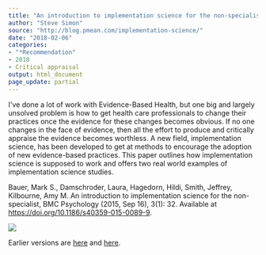 ```yaml
---
title: "An introduction to implementation science for the non-specialist"
author: "Steve Simon"
source: "http://blog.pmean.com/implementation-science/"
date: "2018-02-06"
categories:
- "*Recommendation"
- 2018
- Critical appraisal
output: html_document
page_update: partial
---
```


I've done a lot of work with Evidence-Based Health, but one big and largely unsolved problem is how to get health care professionals to change their practices once the evidence for these changes becomes obvious. If no one changes in the face of evidence, then all the effort to produce and critically appraise the evidence becomes worthless. A new field, implementation science, has been developed to get at methods to encourage the adoption of new evidence-based practices. This paper outlines how implementation science is supposed to work and offers two real world examples of implementation science studies.

<!---More--->

Bauer, Mark S., Damschroder, Laura, Hagedorn, Hildi, Smith, Jeffrey, Kilbourne, Amy M. An introduction to implementation science for the non-specialist, BMC Psychology (2015, Sep 16), 3(1): 32. Available at <https://doi.org/10.1186/s40359-015-0089-9>.

![](http://www.pmean.com/new-images/18/implementation-science01.png)

Earlier versions are [here][sim1] and [here][sim2].
 
[sim1]: http://blog.pmean.com/implementation-science/
[sim2]: http://new.pmean.com/implementation-science/
 
